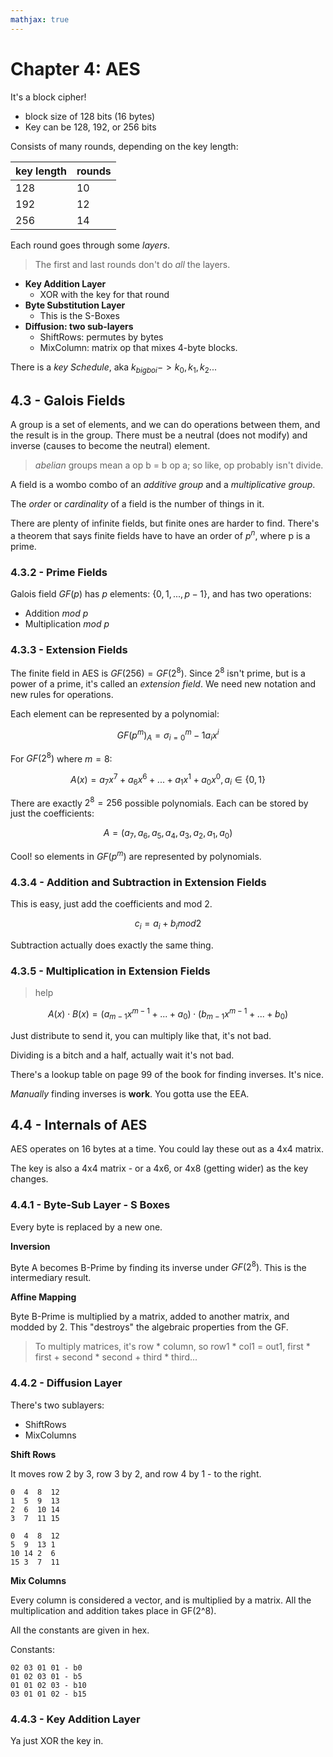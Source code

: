 ```yaml
---
mathjax: true
---
```


# Chapter 4: AES

It's a block cipher!

- block size of 128 bits (16 bytes)
- Key can be 128, 192, or 256 bits

Consists of many rounds, depending on the key length:

key length | rounds
---|---
128 | 10
192 | 12
256 | 14

Each round goes through some *layers*.

> The first and last rounds don't do *all* the layers.

- **Key Addition Layer**
	- XOR with the key for that round
- **Byte Substitution Layer**
	- This is the S-Boxes
- **Diffusion: two sub-layers**
	- ShiftRows: permutes by bytes
	- MixColumn: matrix op that mixes 4-byte blocks.

There is a *key Schedule*, aka $k_{bigboi} -> k_0, k_1, k_2 ...$

## 4.3 - Galois Fields

A group is a set of elements, and we can do operations between them, and the result is in the group. There must be a neutral (does not modify) and inverse (causes to become the neutral) element.

> *abelian* groups mean a op b = b op a; so like, op probably isn't divide.

A field is a wombo combo of an *additive group* and a *multiplicative group*.

The *order* or *cardinality* of a field is the number of things in it.

There are plenty of infinite fields, but finite ones are harder to find. There's a theorem that says finite fields have to have an order of $p^n$, where p is a prime.

### 4.3.2 - Prime Fields

Galois field $GF(p)$ has $p$ elements: $\{0,1,...,p-1\}$, and has two operations:

- Addition *mod p*
- Multiplication *mod p*

### 4.3.3 - Extension Fields

The finite field in AES is $GF(256) = GF(2^8)$. Since $2^8$ isn't prime, but is a power of a prime, it's called an *extension field*. We need new notation and new rules for operations.

Each element can be represented by a polynomial:

$$
GF(p^m)_A = \sigma_{i=0}^m-1 a_i x^i
$$

For $GF(2^8)$ where $m=8$:

$$
A(x) = a_7x^7 + a_6x^6 + ... + a_1x^1 + a_0x^0, a_i \in \{0,1\}
$$

There are exactly $2^8=256$ possible polynomials. Each can be stored by just the coefficients:

$$
A = (a_7,a_6,a_5,a_4,a_3,a_2,a_1,a_0)
$$

Cool! so elements in $GF(p^m)$ are represented by polynomials.

### 4.3.4 - Addition and Subtraction in Extension Fields

This is easy, just add the coefficients and mod 2.

$$
c_i = a_i + b_i mod 2
$$

Subtraction actually does exactly the same thing.

### 4.3.5 - Multiplication in Extension Fields

> help

$$
A(x)\cdot B(x) = (a_{m-1}x^{m-1}+...+a_0)\cdot (b_{m-1}x^{m-1}+...+b_0)
$$

Just distribute to send it, you can multiply like that, it's not bad.

Dividing is a bitch and a half, actually wait it's not bad.

There's a lookup table on page 99 of the book for finding inverses. It's nice.

*Manually* finding inverses is **work**. You gotta use the EEA.

## 4.4 - Internals of AES

AES operates on 16 bytes at a time. You could lay these out as a 4x4 matrix.

The key is also a 4x4 matrix - or a 4x6, or 4x8 (getting wider) as the key changes.

### 4.4.1 - Byte-Sub Layer - S Boxes

Every byte is replaced by a new one.

**Inversion**

Byte A becomes B-Prime by finding its inverse under $GF(2^8)$. This is the intermediary result.

**Affine Mapping**

Byte B-Prime is multiplied by a matrix, added to another matrix, and modded by 2. This "destroys" the algebraic properties from the GF.

> To multiply matrices, it's row * column, so row1 * col1 = out1,
> first * first + second * second + third * third...

### 4.4.2 - Diffusion Layer

There's two sublayers:

- ShiftRows
- MixColumns

**Shift Rows**

It moves row 2 by 3, row 3 by 2, and row 4 by 1 - to the right.

```
0  4  8  12
1  5  9  13
2  6  10 14
3  7  11 15
```

```
0  4  8  12
5  9  13 1
10 14 2  6
15 3  7  11
```

**Mix Columns**

Every column is considered a vector, and is multiplied by a matrix. All the multiplication and addition takes place in GF(2^8).

All the constants are given in hex.

Constants:

```
02 03 01 01 - b0
01 02 03 01 - b5
01 01 02 03 - b10
03 01 01 02 - b15
```

### 4.4.3 - Key Addition Layer

Ya just XOR the key in.
